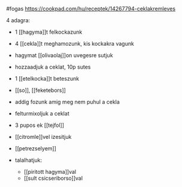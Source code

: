 #fogas 
https://cookpad.com/hu/receptek/14267794-ceklakremleves

4 adagra:
- 1 [[hagyma]]t felkockazunk
- 4 [[cekla]]t meghamozunk, kis kockakra vagunk
- hagymat [[olivaolaj]]on uvegesre sutjuk
- hozzaadjuk a ceklat, 10p sutes
- 1 [[etelkocka]]t beteszunk
- [[so]], [[feketebors]]
- addig fozunk amig meg nem puhul a cekla
- felturmixoljuk a ceklat
- 3 pupos ek [[tejfol]]
- [[citromle]]vel izesitjuk
- [[petrezselyem]]

- talalhatjuk:
	- [[piritott hagyma]]val
	- [[sult csicseriborso]]val